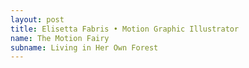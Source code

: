 ```yaml
---
layout: post
title: Elisetta Fabris • Motion Graphic Illustrator
name: The Motion Fairy
subname: Living in Her Own Forest
---
```

